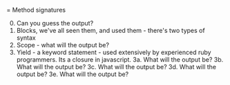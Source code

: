 = Method signatures

0. Can you guess the output?
1. Blocks, we've all seen them, and used them - there's two types of syntax
2. Scope - what will the output be?
3. Yield - a keyword statement - used extensively by experienced ruby programmers. Its a closure in javascript. 
3a. What will the output be?
3b. What will the output be?
3c. What will the output be?
3d. What will the output be?
3e. What will the output be?




